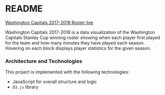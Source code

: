 # README

[Washington Capitals 2017-2018 Roster live](https://brylin142.github.io/capitals/)

Washington Capitals 2017-2018 is a data visualization of the Washington Capitals Stanley Cup winning roster showing when each player first played for the team and how many minutes they have played each season. Hovering on each block displays player statistics for the given season.

### Architecture and Technologies
This project is implemented with the following technologies:

* JavaScript for overall structure and logic
* `D3.js` library

